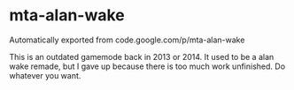# mta-alan-wake
Automatically exported from code.google.com/p/mta-alan-wake


This is an outdated gamemode back in 2013 or 2014. It used to be a alan wake remade, but I gave up because there is too much work unfinished.
Do whatever you want.
